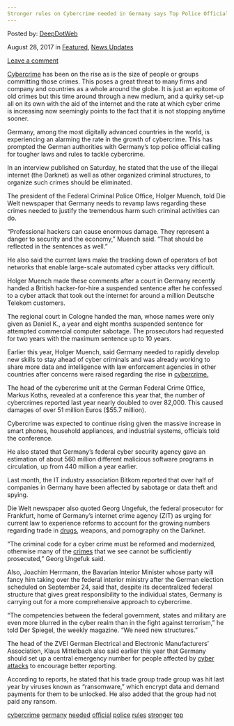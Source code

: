 ```yaml
---
Stronger rules on Cybercrime needed in Germany says Top Police Official"
---
```

<article class="post-listing post-22213 post type-post status-publish format-standard has-post-thumbnail hentry 
 tag-cybercrime tag-germany tag-needed tag-official tag-police tag-ruleser tag-top">
    
<div class="post-inner">
    
    
        
<span>Posted by: <a href="https://www.deepdotweb.com/author/admin/" title="">DeepDotWeb </a></span>
    
    
<span>August 28, 2017</span>
<span>in <a href="https://www.deepdotweb.com/category/deepdot-news/" rel="category tag">Featured</a>, <a href="https://www.deepdotweb.com/category/news-updates/" rel="category tag">News Updates</a></span>
    
<span><a href="https://www.deepdotweb.com/2017/08/28/stronger-rules-cybercrime-needed-germany-says-top-police-official/#respond">Leave a comment</a></span>
</p>
<div class="clear"></div>
    
    
    
<p><a href="https://www.deepdotweb.com/tag/cybercrime">Cybercrime</a> has been on the rise as is the size of people or groups committing those crimes. This poses a great threat to many firms and company and countries as a whole around the globe. It is just an epitome of old crimes but this time around through a new medium, and a quirky set-up all on its own with the aid of the internet and the rate at which cyber crime is increasing now seemingly points to the fact that it is not stopping anytime sooner.</p>
<p>Germany, among the most digitally advanced countries in the world, is experiencing an alarming the rate in the growth of cybercrime. This has prompted the German authorities with Germany&#8217;s top police official calling for tougher laws and rules to tackle cybercrime.</p>
<p>In an interview published on Saturday, he stated that the use of the illegal internet (the Darknet) as well as other organized criminal structures, to organize such crimes should be eliminated.</p>
<p>The president of the Federal Criminal Police Office, Holger Muench, told Die Welt newspaper that Germany needs to revamp laws regarding these crimes needed to justify the tremendous harm such criminal activities can do.</p>
<p>&#8220;Professional hackers can cause enormous damage. They represent a danger to security and the economy,&#8221; Muench said. &#8220;That should be reflected in the sentences as well.&#8221;</p>
<p>He also said the current laws make the tracking down of operators of bot networks that enable large-scale automated cyber attacks very difficult.</p>
<p>Holger Muench made these comments after a court in Germany recently handed a British hacker-for-hire a suspended sentence after he confessed to a cyber attack that took out the internet for around a million Deutsche Telekom customers.</p>
<p>The regional court in Cologne handed the man, whose names were only given as Daniel K., a year and eight months suspended sentence for attempted commercial computer sabotage. The prosecutors had requested for two years with the maximum sentence up to 10 years.</p>
<p>Earlier this year, Holger Muench, said Germany needed to rapidly develop new skills to stay ahead of cyber criminals and was already working to share more data and intelligence with law enforcement agencies in other countries after concerns were raised regarding the rise in <a href="https://www.deepdotweb.com/2017/08/13/13-8-17-dark-web-cybercrime-roundup/">cybercrime.</a></p>
<p>The head of the cybercrime unit at the German Federal Crime Office, Markus Koths, revealed at a conference this year that, the number of cybercrimes reported last year nearly doubled to over 82,000. This caused damages of over 51 million Euros ($55.7 million).</p>
<p>Cybercrime was expected to continue rising given the massive increase in smart phones, household appliances, and industrial systems, officials told the conference.</p>
<p>He also stated that Germany&#8217;s federal cyber security agency gave an estimation of about 560 million different malicious software programs in circulation, up from 440 million a year earlier.</p>
<p>Last month, the IT industry association Bitkom reported that over half of companies in Germany have been affected by sabotage or data theft and spying.</p>
<p>Die Welt newspaper also quoted Georg Ungefuk, the federal prosecutor for Frankfurt, home of Germany&#8217;s internet crime agency (ZIT) as urging for current law to experience reforms to account for the growing numbers regarding trade in <a href="https://www.deepdotweb.com/tag/drugs/">drugs</a>, weapons, and pornography on the Darknet.</p>
<p>&#8220;The criminal code for a cyber crime must be reformed and modernized, otherwise many of the <a href="https://www.reuters.com/article/us-germany-crime-cyber-idUSKBN1AL09C">crimes</a> that we see cannot be sufficiently prosecuted,&#8221; Georg Ungefuk said.</p>
<p>Also, Joachim Herrmann, the Bavarian Interior Minister whose party will fancy him taking over the federal interior ministry after the German election scheduled on September 24, said that, despite its decentralized federal structure that gives great responsibility to the individual states, Germany is carrying out for a more comprehensive approach to cybercrime.</p>
<p>&#8220;The competencies between the federal government, states and military are even more blurred in the cyber realm than in the fight against terrorism,&#8221; he told Der Spiegel, the weekly magazine. &#8220;We need new structures.&#8221;</p>
<p>The head of the ZVEI German Electrical and Electronic Manufacturers&#8217; Association, Klaus Mittelbach also said earlier this year that Germany should set up a central emergency number for people affected by <a href="http://www.reuters.com/article/us-germany-cybercrime-crime-idUSKBN17Z26S">cyber attacks</a> to encourage better reporting.</p>
<p>According to reports, he stated that his trade group trade group was hit last year by viruses known as &#8220;ransomware,&#8221; which encrypt data and demand payments for them to be unlocked. He also added that the group had not paid any ransom.</p>
    
    
</div><!-- .entry /-->
<a href="https://www.deepdotweb.com/tag/cybercrime/" rel="tag">cybercrime</a> <a href="https://www.deepdotweb.com/tag/germany/" rel="tag">germany</a> <a href="https://www.deepdotweb.com/tag/needed/" rel="tag">needed</a> <a href="https://www.deepdotweb.com/tag/official/" rel="tag">official</a> <a href="https://www.deepdotweb.com/tag/police/" rel="tag">police</a> <a href="https://www.deepdotweb.com/tag/rules/" rel="tag">rules</a> <a href="https://www.deepdotweb.com/tag/stronger/" rel="tag">stronger</a> <a href="https://www.deepdotweb.com/tag/top/" rel="tag">top</a></span>				<span style="display:none" class="updated">2017-08-28</span>
<div style="display:none" class="vcard author" itemprop="author" itemscope itemtype="http://schema.org/Person"><strong class="fn" itemprop="name">
    
    
</div><!-- .post-inner -->
</article><!-- .post-listing -->

